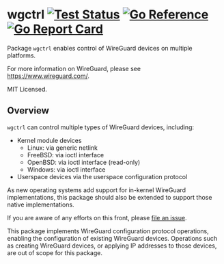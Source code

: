 # wgctrl [![Test Status](https://github.com/WireGuard/wgctrl-go/workflows/Linux%20Test/badge.svg)](https://github.com/WireGuard/wgctrl-go/actions) [![Go Reference](https://pkg.go.dev/badge/github.com/mikuka/wgctrl-go.svg)](https://pkg.go.dev/github.com/mikuka/wgctrl-go) [![Go Report Card](https://goreportcard.com/badge/github.com/mikuka/wgctrl-go)](https://goreportcard.com/report/github.com/mikuka/wgctrl-go)


Package `wgctrl` enables control of WireGuard devices on multiple platforms.

For more information on WireGuard, please see <https://www.wireguard.com/>.

MIT Licensed.

## Overview

`wgctrl` can control multiple types of WireGuard devices, including:

- Kernel module devices
  - Linux: via generic netlink
  - FreeBSD: via ioctl interface
  - OpenBSD: via ioctl interface (read-only)
  - Windows: via ioctl interface
- Userspace devices via the userspace configuration protocol

As new operating systems add support for in-kernel WireGuard implementations,
this package should also be extended to support those native implementations.

If you are aware of any efforts on this front, please
[file an issue](https://github.com/WireGuard/wgctrl-go/issues/new).

This package implements WireGuard configuration protocol operations, enabling
the configuration of existing WireGuard devices. Operations such as creating
WireGuard devices, or applying IP addresses to those devices, are out of scope
for this package.
